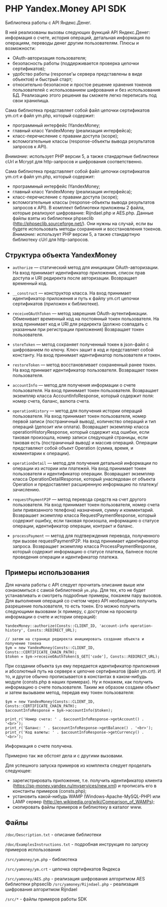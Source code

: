PHP Yandex.Money API SDK
========================

Библиотека работы с API Яндекс.Денег.

В ней реализованы вызовы следующих функций API Яндекс.Денег: информация о счете, история операций, детальная информация по операциям, переводы денег другим пользователям. 
Плюсы и возможности: 

* OAuth-авторизация пользователя;
* безопасность работы (поддерживается проверка цепочки сертификатов);
* удобство работы (response'ы сервера представлены в виде объектов) и быстрый старт;
* относительно безопасное и простое решение хранения токенов пользователей с использованием шифрования и без использования БД. Реализацию этого решения вы сможете легко переписать под свои хранилища.

Сама библиотека представляет собой файл цепочки сертификатов ym.crt и файл ym.php, который содержит:

* программный интерфейс IYandexMoney; 
* главный класс YandexMoney (реализация интерфейса);
* класс-перечисление с правами доступа (scope);
* вспомогательные классы (response-объекты вывода результатов запросов к API).

*Внимание:* использует PHP версии 5, а также стандартные библиотеки cUrl и Mcrypt для http-запросов и шифрования соответственно. 

Сама библиотека представляет собой файл цепочки сертификатов ym.crt и файл ym.php, который содержит:

* программный интерфейс IYandexMoney; 
* главный класс YandexMoney (реализация интерфейса);
* класс-перечисление с правами доступа (scope);
* вспомогательные классы (response-объекты вывода результатов запросов к API).
В комплект библиотеки приложены 2 файла, которые реализуют шифрование: Rijndael.php и AES.php. Данные файлы взяты из библиотеки phpseclib (http://phpseclib.sourceforge.net/). Они нужны на случай, если вы будете использовать методы сохранения и восстановления токенов. 
*Внимание:* использует PHP версии 5, а также стандартную библиотеку cUrl для http-запросов.

Структура объекта YandexMoney
----------------------------

* `authorize` — статический метод для инициации OAuth-авторизации. 
На вход принимает идентификатор приложения, список прав доступа и URI редиректа после авторизации.
Возвращает временный код.

* `__construct` — конструктор класса. 
На вход принимает идентификатор приложения и путь к файлу ym.crt цепочки сертификатов (приложен к библиотеке).

* `receiveOAuthToken` — метод заврешния OAuth-аутентификации. Обменивает временный код на постоянный токен пользователя.
На вход принимает код и URI для редиректа (должно совпадать с указанным при регистрации приложения)
Возвращает токен пользователя.

* `storeToken` — метод сохраняет полученный токен в json-файл с шифрованием по ключу. Ключ зашит в код и представляет собой константу.
На вход принимает идентификатор пользователя и токен.

* `restoreToken` — метод восстановливает сохраненный ранее токен.
На вход принмает идентификатор пользователя.
Возвращает токен пользователя.

* `accountInfo` — метод для получения информации о счете пользователя.
На вход принимает токен пользователя.
Возвращает экземпляр класса AccountInfoResponse, который содержит поля: номер счета, баланс, валюта счета.

* `operationHistory` — метод для получения истории операций пользователя. 
На вход принимает токен пользователя, номер первой записи (постраничный вывод), количество операций и тип операций (депозит или оплата).
Возвращает экземпляр класса operationHistoryResponse, который содержит код ошибки, если таковая произошла, номер записи следующей страницы, если таковая есть (постраничный вывод) и массив операций. Операции представляют собой объект Operation (сумма, время, и комментарии к операции).

* `operationDetail` — метод для получения детальной информации по операции из истории или платежей.
На вход принимает токен пользователя и идентификатор операции.
Возвращает экземпляр класса OperationDetailResponse, который унаследован от объекта Operation и предоставляет расширенную информацию по платежу/зачислению.

* `requestPaymentP2P` — метод перевода средств на счет другого пользователя. 
На вход принимает токен пользователя, номер счета (или привязанного телефона) назначения, сумму и комментарий.
Возврашает экземпляр класса RequestPaymentResponse, который содержит ошибку, если таковая произошла, информацию о статусе операции, идентификатор операции, контракт и баланс.

* `processPayment` — метод для подтверждения перевода, полученного при вызове requestPaymentP2P. 
На вход принимает идентификатор запроса.
Возвращает экземпляр класса ProcessPaymentResponse, который содержит информацию о статусе платежа, балнесе после проведения операции и идентификатор платежа.


Примеры использования
---------------------

Для начала работы с API следует прочитать описание выше или ознакомиться с самой библиотекой `ym.php`. Для тех, кто не будет устанавливать и смотреть подробные примеры, покажем пару вызовов. 
Для выполнения операций со счетом через API необходимо получить разрешение пользователя, то есть токен. Его можно получить следующими вызовами (к примеру, с доступом на просмотр информации о счете и истории операций):

	YandexMoney::authorize(Consts::CLIENT_ID, 'account-info operation-history', Consts::REDIRECT_URL);

	// затем на странице редиректа инициировать создание объекта и получение токена
	$ym = new YandexMoney(Consts::CLIENT_ID, Consts::CERTIFICATE_CHAIN_PATH);	
	$token = $ym->receiveOAuthToken($_GET['code'], Consts::REDIRECT_URL);

При создании объекта `$ym` ему передается идентификатор приложения и абсолютный путь на сервере к цепочке сертификатов (файл ym.crt). И то, и другое обычно прописывается в константах в каком-нибудь модуле (consts.php в наших примерах). 
Ну и покажем, как получить информацию о счете пользователя. Таким же образом создаем объект и затем вызываем метод, передав ему токен пользователя:

	$ym = new YandexMoney(Consts::CLIENT_ID, Consts::CERTIFICATE_CHAIN_PATH);
	$accountInfoResponse = $ym->accountInfo($token);	

	print_r('Номер счета: ' . $accountInfoResponse->getAccount() . '<br>');
	print_r('Баланс: ' . $accountInfoResponse->getBalance() . '<br>');
	print_r('Код валюты: ' . $accountInfoResponse->getCurrency() . '<br>');	

Информация о счете получена. 

Примерно так же обстоят дела и с другими вызовами.

Для успешного запуска примеров из комплекта следует проделать следующее:

* зарегистрировать приложение, т.е. получить идентификатор клиента (https://sp-money.yandex.ru/myservices/new.xml) и прописать его в константы примеров (consts.php);
* установить какой-нибудь WAMP (Windows-Apache-MySQL-PHP) или LAMP сервер (http://en.wikipedia.org/wiki/Comparison_of_WAMPs);
* скопировать файлы примеров и библиотеку в каталог www.


Файлы
------

`/doc/Description.txt` - описание библиотеки

`/doc/ExamplesInstructions.txt` - подробная инструкция по запуску примеров использования

`/src/yamoney/ym.php` - библиотека

`/src/yamoney/ym.crt` - цепочка сертификатов Яндекса

`/src/yamoney/AES.php` - реализация шифрования алгоритмом AES библиотеки phpseclib
`/src/yamoney/Rijndael.php` - реализация шифрования алгоритмом Rijndael

`/src/*` - файлы примеров работы SDK
